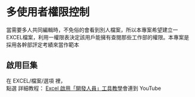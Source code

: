 # 多使用者權限控制

當需要多人共同編輯時，不免俗的會看到別人檔案，所以本專案希望建立一EXCEL檔案，利用一權限表決定該用戶能擁有查閱那些工作部的權限。本專案是採用各幹部評定考績來當作範本<br>

## 

## 啟用巨集

在 EXCEL/檔案/選項 裡，<br>
點選
詳細教程：
<a href="https://officeguide.cc/excel-show-developer-tab-tutorial/">Excel 啟用「開發人員」工具教學</a>會連到 YouTube<br>

